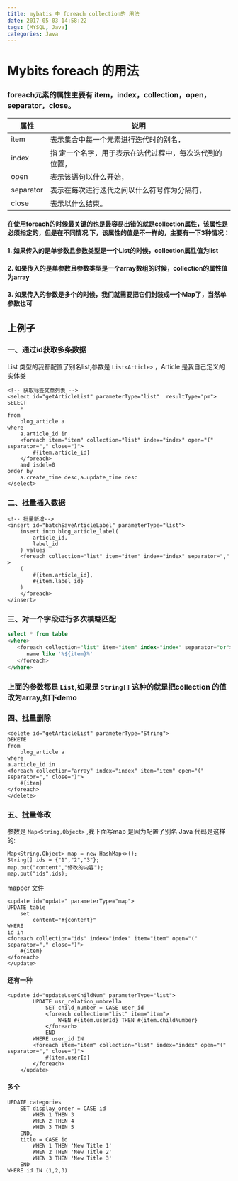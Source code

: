 ```yaml
---
title: mybatis 中 foreach collection的 用法
date: 2017-05-03 14:58:22
tags: [MYSQL, Java]
categories: Java
---
```

# Mybits foreach 的用法
### foreach元素的属性主要有 item，index，collection，open，separator，close。

|属性|说明|
|--|--|
|item|表示集合中每一个元素进行迭代时的别名，|
|index|指 定一个名字，用于表示在迭代过程中，每次迭代到的位置，|
|open|表示该语句以什么开始，|
|separator|表示在每次进行迭代之间以什么符号作为分隔符，|
|close|表示以什么结束。|

#### 在使用foreach的时候最关键的也是最容易出错的就是collection属性，该属性是必须指定的，但是在不同情况 下，该属性的值是不一样的，主要有一下3种情况：

#### 1. 如果传入的是单参数且参数类型是一个List的时候，collection属性值为list
#### 2. 如果传入的是单参数且参数类型是一个array数组的时候，collection的属性值为array
#### 3. 如果传入的参数是多个的时候，我们就需要把它们封装成一个Map了，当然单参数也可

## 上例子

### 一、通过id获取多条数据
List 类型的我都配置了别名list,参数是 `List<Article>` ，Article 是我自己定义的实体类
```
<!-- 获取标签文章列表 -->
<select id="getArticleList" parameterType="list"  resultType="pm">
SELECT
	*
from 
	blog_article a
where
	a.article_id in
	<foreach item="item" collection="list" index="index" open="(" separator="," close=")">
		#{item.article_id}
	</foreach>
	and isdel=0
order by
	a.create_time desc,a.update_time desc
</select>
```

### 二、批量插入数据
```
<!-- 批量新增-->
<insert id="batchSaveArticleLabel" parameterType="list">
	insert into blog_article_label(
		article_id,
		label_id
	) values
	<foreach collection="list" item="item" index="index" separator="," >
	(
		#{item.article_id},
		#{item.label_id}
	)
	</foreach>
</insert>
```

### 三、对一个字段进行多次模糊匹配
```sql
select * from table
<where>
   <foreach collection="list" item="item" index="index" separator="or">
      name like '%${item}%'
   </foreach>
</where>
```

### 上面的参数都是 `List`,如果是 `String[]` 这种的就是把collection 的值改为array,如下demo

### 四、批量删除
```
<delete id="getArticleList" parameterType="String">
DEKETE
from 
	blog_article a
where
a.article_id in
<foreach collection="array" index="index" item="item" open="(" separator="," close=")">
	#{item}
</foreach>
</delete>
```

### 五、批量修改
参数是 `Map<String,Object>` ,我下面写map 是因为配置了别名
Java 代码是这样的:
```
Map<String,Object> map = new HashMap<>();
String[] ids = {"1","2","3"};
map.put("content","修改的内容");
map.put("ids",ids);
```
mapper 文件
```
<update id="update" parameterType="map">
UPDATE table
	set 
		content="#{content}"
WHERE
id in
<foreach collection="ids" index="index" item="item" open="(" separator="," close=")">
	#{item}
</foreach>
</update>
```

#### 还有一种
```
<update id="updateUserChildNum" parameterType="list">
		UPDATE usr_relation_umbrella
			SET child_number = CASE user_id
			<foreach collection="list" item="item">
				WHEN #{item.userId} THEN #{item.childNumber}
			</foreach>
			END
		WHERE user_id IN
		<foreach item="item" collection="list" index="index" open="(" separator="," close=")">
			#{item.userId}
		</foreach>
	</update>
```
#### 多个
```
UPDATE categories 
    SET display_order = CASE id 
        WHEN 1 THEN 3 
        WHEN 2 THEN 4 
        WHEN 3 THEN 5 
    END, 
    title = CASE id 
        WHEN 1 THEN 'New Title 1'
        WHEN 2 THEN 'New Title 2'
        WHEN 3 THEN 'New Title 3'
    END
WHERE id IN (1,2,3)
```